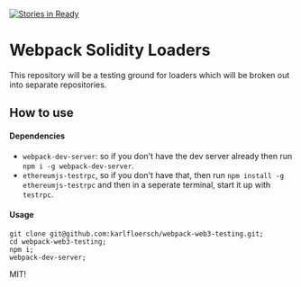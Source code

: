[![Stories in Ready](https://badge.waffle.io/karlfloersch/webpack-web3-testing.png?label=ready&title=Ready)](https://waffle.io/karlfloersch/webpack-web3-testing)
# Webpack Solidity Loaders
This repository will be a testing ground for
loaders which will be broken out into separate
repositories.

## How to use
#### Dependencies
- `webpack-dev-server`: so if you don't have the
dev server already then run `npm i -g webpack-dev-server`. 
- `ethereumjs-testrpc`, so if you don't have that, then run
`npm install -g ethereumjs-testrpc` and then in a seperate terminal,
start it up with `testrpc`.

#### Usage
```
git clone git@github.com:karlfloersch/webpack-web3-testing.git; 
cd webpack-web3-testing;
npm i;
webpack-dev-server;
```

MIT!
